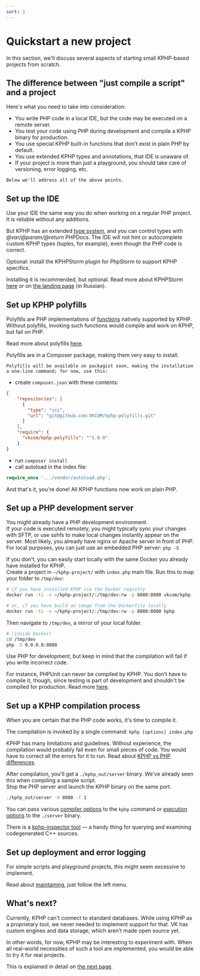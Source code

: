 ```yaml
---
sort: 3
---
```


# Quickstart a new project

In this section, we'll discuss several aspects of starting small KPHP-based projects from scratch.


## The difference between "just compile a script" and a project

Here's what you need to take into consideration:
* You write PHP code in a local IDE, but the code may be executed on a remote server.
* You test your code using PHP during development and compile a KPHP binary for production.
* You use special KPHP built-in functions that don't exist in plain PHP by default.
* You use extended KPHP types and annotations, that IDE is unaware of.
* If your project is more than just a playground, you should take care of versioning, error logging, etc.

```tip
Below we'll address all of the above points.
```


## Set up the IDE

Use your IDE the same way you do when working on a regular PHP project. It is reliable without any additions.

But KPHP has an extended [type system](../kphp-language/static-type-system/kphp-type-system.md), and you can control types with *@var/@param/@return* PHPDocs. The IDE will not hint or autocomplete custom KPHP types (tuples, for example), even though the PHP code is correct.

<p class="pay-attention has-bg">
    Optional: install the KPHPStorm plugin for PhpStorm to support KPHP specifics.
</p>

Installing it is recommended, but optional. Read more about KPHPStorm [here](../kphp-language/kphpstorm-ide-plugin) or on [the landing page]({{site.url_website_kphpstorm}}) (in Russian).  


## Set up KPHP polyfills

Polyfills are PHP implementations of [functions](../kphp-language/kphp-vs-php/list-of-additional-kphp-functions.md) natively supported by KPHP.  
Without polyfills, invoking such functions would compile and work on KPHP, but fail on PHP.

Read more about polyfills [here](../kphp-language/php-extensions/php-polyfills.md).

<p class="pay-attention has-bg">
    Polyfills are in a Composer package, making them very easy to install.
</p>

```warning
Polyfills will be available on packagist soon, making the installation a one-line command; for now, use this:
```

* create `composer.json` with these contents:
```json
{
    "repositories": [
      {
        "type": "vcs",
        "url": "git@github.com:VKCOM/kphp-polyfills.git"
      }
    ],
    "require": {
      "vkcom/kphp-polyfills": "^1.0.0"
    }
}
```
* run `composer install`
* call autoload in the index file:
```php
require_once '.../vendor/autoload.php';
```

And that's it, you're done! All KPHP functions now work on plain PHP.


## Set up a PHP development server

You might already have a PHP development environment.    
If your code is executed remotely, you might typically sync your changes with SFTP, or use sshfs to make local changes instantly appear on the server. Most likely, you already have nginx or Apache server in front of PHP.  
For local purposes, you can just use an embedded PHP server: `php -S`

If you don't, you can easily start locally with the same Docker you already have installed for KPHP.  
Create a project in `~/kphp-project/` with `index.php` main file. Run this to map your folder to `/tmp/dev`:
```bash
# if you have installed KPHP via the Docker registry
docker run -ti -v ~/kphp-project/:/tmp/dev:rw -p 8080:8080 vkcom/kphp

# or, if you have build an image from the Dockerfile locally
docker run -ti -v ~/kphp-project/:/tmp/dev:rw -p 8080:8080 kphp
```
Then navigate to `/tmp/dev`, a mirror of your local folder.  
```bash
# (inside Docker)
cd /tmp/dev
php -S 0.0.0.0:8080
```

<p class="pay-attention has-bg">
    Use PHP for development, but keep in mind that the compilation will fail if you write incorrect code. 
</p>

For instance, PHPUnit can never be compiled by KPHP. You don't have to compile it, though, since testing is part of development and shouldn't be compiled for production. Read more [here](../kphp-language/howto-by-kphp/phpunit-mocks.md).


## Set up a KPHP compilation process

When you are certain that the PHP code works, it's time to compile it. 

<p class="pay-attention has-bg">
    The compilation is invoked by a single command: <code>kphp [options] index.php</code>
</p>

KPHP has many limitations and guidelines. Without experience, the compilation would probably fail even for small pieces of code. You would have to correct all the errors for it to run. Read about [KPHP vs PHP differences](../kphp-language/kphp-vs-php/kphp-vs-php-differences.md).

After compilation, you'll get a `./kphp_out/server` binary. We've already seen this when compiling a sample script.  
Stop the PHP server and launch the KPHP binary on the same port.
```bash
./kphp_out/server -H 8080 -f 1
```

You can pass various [compiler options](../kphp-language/kphp-vs-php/compiler-cmd-options.md) to the `kphp` command or [execution options](../kphp-server/execution-options/server-cmd-options.md) to the `./server` binary.

There is a [kphp-inspector tool](../kphp-language/best-practices/kphp-inspector-tool.md) — a handy thing for querying and examining codegenerated C++ sources.


## Set up deployment and error logging

<p class="pay-attention has-bg">
    For simple scripts and playground projects, this might seem excessive to implement.
</p>

Read about [maintaining](../kphp-server/deploy-and-maintain), just follow the left menu.


## What's next?

Currently, KPHP can't connect to standard databases. While using KPHP as a proprietary tool, we never needed to implement support for that. VK has custom engines and data storage, which aren't made open source yet.

In other words, for now, KPHP may be interesting to experiment with. When all real-world necessities of such a tool are implemented, you would be able to try it for real projects.

This is explained in detail on [the next page](./compile-existing-project.md).
